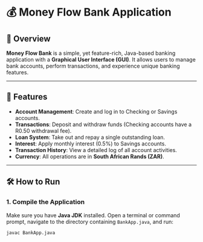 # 💰 Money Flow Bank Application

## 🧾 Overview
**Money Flow Bank** is a simple, yet feature-rich, Java-based banking application with a **Graphical User Interface (GUI)**. It allows users to manage bank accounts, perform transactions, and experience unique banking features.

---

## 🚀 Features

- **Account Management**: Create and log in to Checking or Savings accounts.
- **Transactions**: Deposit and withdraw funds (Checking accounts have a R0.50 withdrawal fee).
- **Loan System**: Take out and repay a single outstanding loan.
- **Interest**: Apply monthly interest (0.5%) to Savings accounts.
- **Transaction History**: View a detailed log of all account activities.
- **Currency**: All operations are in **South African Rands (ZAR)**.

---

## 🛠️ How to Run

### 1. Compile the Application
Make sure you have **Java JDK** installed. Open a terminal or command prompt, navigate to the directory containing `BankApp.java`, and run:

```bash
javac BankApp.java

